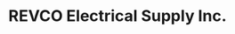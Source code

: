 ---
title: "REVCO Electrical Supply Inc."
url: /riverhead/revco-electrical-supply-inc/
shop: electrical
---